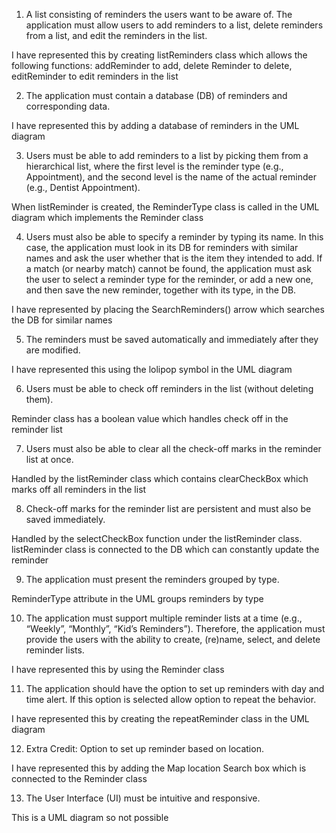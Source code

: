 1. A list consisting of reminders the users want to be aware of. The application must allow users to add reminders to a list, delete reminders from a list, and edit the reminders in the list.

I have represented this by creating listReminders class which allows the following functions: addReminder to add, delete Reminder to delete, editReminder to edit reminders in the list

2. The application must contain a database (DB) of reminders and corresponding data.

I have represented this by adding a database of reminders in the UML diagram

3. Users must be able to add reminders to a list by picking them from a hierarchical list, where the first level is the reminder type (e.g., Appointment), and the second level is the name of the actual reminder (e.g., Dentist Appointment).

When listReminder is created, the ReminderType class is called in the UML diagram which implements the Reminder class

4. Users must also be able to specify a reminder by typing its name. In this case, the application must look in its DB for reminders with similar names and ask the user whether that is the item they intended to add. If a match (or nearby match) cannot be found, the application must ask the user to select a reminder type for the reminder, or add a new one, and then save the new reminder, together with its type, in the DB.

I have represented by placing the SearchReminders() arrow which searches the DB for similar names

5. The reminders must be saved automatically and immediately after they are modified.

I have represented this using the lolipop symbol in the UML diagram

6. Users must be able to check off reminders in the list (without deleting them).

Reminder class has a boolean value which handles check off in the reminder list

7. Users must also be able to clear all the check-off marks in the reminder list at once.

Handled by the listReminder class which contains clearCheckBox which marks off all reminders in the list

8. Check-off marks for the reminder list are persistent and must also be saved immediately.

Handled by the selectCheckBox function under the listReminder class. listReminder class is connected to the DB which can constantly update the reminder

9. The application must present the reminders grouped by type.

ReminderType attribute in the UML groups reminders by type

10. The application must support multiple reminder lists at a time (e.g., “Weekly”, “Monthly”,
“Kid’s Reminders”). Therefore, the application must provide the users with the ability to
create, (re)name, select, and delete reminder lists.

I have represented this by using the Reminder class

11. The application should have the option to set up reminders with day and time alert. If this
option is selected allow option to repeat the behavior.

I have represented this by creating the repeatReminder class in the UML diagram

12. Extra Credit: Option to set up reminder based on location.

I have represented this by adding the Map location Search box which is connected to the Reminder class

13. The User Interface (UI) must be intuitive and responsive.

This is a UML diagram so not possible